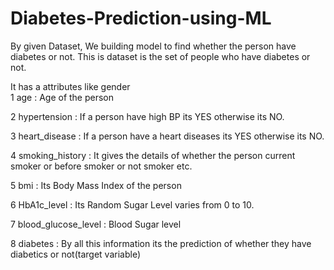 # Diabetes-Prediction-using-ML
By given Dataset, We building model to find whether the person have diabetes or not.
This is dataset is the set of people who have diabetes or not.

It has a attributes like gender                 
 1   age : Age of the person    

 2   hypertension : If a person have high BP its YES otherwise its      NO.

 3   heart_disease   : If a person have a heart diseases its YES otherwise its NO.   

 4   smoking_history  : It gives the details of whether the person current smoker or before smoker or not smoker etc.

 5   bmi      : Its Body Mass Index of the person            

 6   HbA1c_level  : Its Random Sugar Level varies from 0 to 10.        

 7   blood_glucose_level   : Blood Sugar level

 8   diabetes : By all this information its the prediction of whether they have diabetics or not(target variable)
